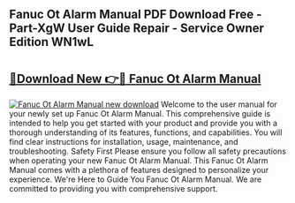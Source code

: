 ## Fanuc Ot Alarm Manual PDF Download Free - Part-XgW User Guide Repair - Service Owner Edition WN1wL

# <h2><a href="http://bc65505.oget.top/?id=Fanuc+Ot+Alarm+Manual">🔗Download New 👉🔴 Fanuc Ot Alarm Manual</a></h2>

[![Fanuc Ot Alarm Manual new download](https://i.imgur.com/5g1atiW.png)](http://bc65505.oget.top/?id=Fanuc+Ot+Alarm+Manual)
Welcome to the user manual for your newly set up Fanuc Ot Alarm Manual. This comprehensive guide is intended to help you get started with your product and provide you with a thorough understanding of its features, functions, and capabilities. You will find clear instructions for installation, usage, maintenance, and troubleshooting. Safety First Please ensure you follow all safety precautions when operating your new Fanuc Ot Alarm Manual. This Fanuc Ot Alarm Manual comes with a plethora of features designed to personalize your experience. We're Here to Guide You Fanuc Ot Alarm Manual. We are committed to providing you with comprehensive support.
